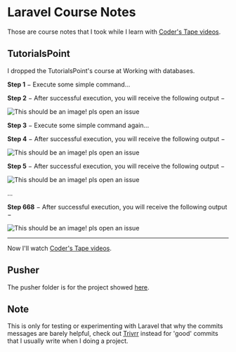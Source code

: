 # Laravel Course Notes
Those are course notes that I took while I learn with [Coder's Tape videos](https://www.youtube.com/channel/UCQI-Ym2rLZx52vEoqlPQMdg/videos).

## TutorialsPoint
I dropped the TutorialsPoint's course at Working with databases.

**Step 1** − Execute some simple command...

**Step 2** − After successful execution, you will receive the following output −

![This should be an image! pls open an issue](https://github.com/EGA-SUPREMO/laravel-notes/blob/master/TutorialsPoint/public/enough%20with%20this.jpg)

**Step 3** − Execute some simple command again...

**Step 4** − After successful execution, you will receive the following output −

![This should be an image! pls open an issue](https://github.com/EGA-SUPREMO/laravel-notes/blob/master/TutorialsPoint/public/enough%20with%20this.jpg)

**Step 5** − After successful execution, you will receive the following output −

![This should be an image! pls open an issue](https://github.com/EGA-SUPREMO/laravel-notes/blob/master/TutorialsPoint/public/enough%20with%20this.jpg)

...

**Step 668** − After successful execution, you will receive the following output −

![This should be an image! pls open an issue](https://github.com/EGA-SUPREMO/laravel-notes/blob/master/TutorialsPoint/public/enough%20with%20this.jpg)

------

Now I'll watch [Coder's Tape videos](https://www.youtube.com/channel/UCQI-Ym2rLZx52vEoqlPQMdg/videos).

## Pusher
The pusher folder is for the project showed [here](https://blog.pusher.com/laravel-mvc-use/).

## Note
This is only for testing or experimenting with Laravel that why the commits messages are barely helpful, check out [Trivrr](https://github.com/EGA-SUPREMO/Trivrr) instead for 'good' commits that I usually write when I doing a project.

